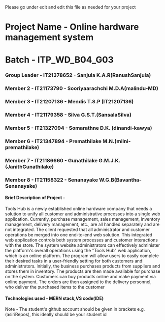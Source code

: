 Please go under edit and edit this file as needed for your project

# Project Name - Online hardware management system
# Batch - ITP_WD_B04_G03

### Group Leader - IT21378652 - Sanjula K.A.R(RanushSanjula)
### Member 2 - IT21173790 - Sooriyaarachchi M.D.A(malindu-MD)
### Member 3 - IT21207136 - Mendis T.S.P (IT21207136)
### Member 4 - IT21179358 - Silva G.S.T.(SansalaSilva)
### Member 5 - IT21327094 - Somarathne D.K. (dinandi-kawya)
### Member 6 - IT21347894 - Premathilake M.N.(milni-premathilake)
### Member 7 - IT21186660 - Gunathilake G.M.J.K. (JanithGunathilake)
### Member 8 - IT21158322 - Senanayake W.G.B(Bavantha-Senanayake)

#### Brief Description of Project - 
Tools Hub is a newly established online hardware company that needs a solution to unify all customer and administrative processes into a single web application. Currently, purchase management, sales management, inventory management, delivery management, etc., are all handled separately and are not integrated. The client requested that all administrator and customer operations be merged into one end-to-end web solution.
This integrated web application controls both system processes and customer interactions with the store. The system website administrators can effectively administer the platform's overall operations using the "Tools Hub" web application, which is an online platform. The program will allow users to easily complete their desired tasks in a user-friendly setting for both customers and administrators. Initially, the business purchases products from suppliers and stores them in inventory. The products are then made available for purchase on the system. Customers can buy products online and make payment via online payment. The orders are then assigned to the delivery personnel, who deliver the purchased items to the customer
#### Technologies used - MERN stack,VS code(IDE)

Note - The student's github account should be given in brackets e.g. (asiriRepos), this ideally should be your student id 

